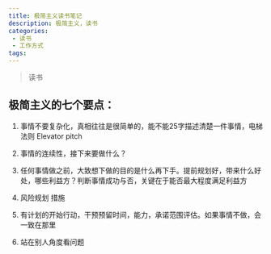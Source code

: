 ```yaml
---
title: 极简主义读书笔记
description: 极简主义，读书
categories:
 - 读书
 - 工作方式
tags:
---
```


> 读书



## 极简主义的七个要点：

1. 事情不要复杂化，真相往往是很简单的，能不能25字描述清楚一件事情，电梯法则  Elevator pitch

2. 事情的连续性，接下来要做什么？

3. 任何事情做之前，大致想下做的目的是什么再下手。提前规划好，带来什么好处，哪些利益方？判断事情成功与否，关键在于能否最大程度满足利益方

4. 风险规划 措施

5. 有计划的开始行动，干预预留时间，能力，承诺范围评估。如果事情不做，会一致在那里

6. 站在别人角度看问题





